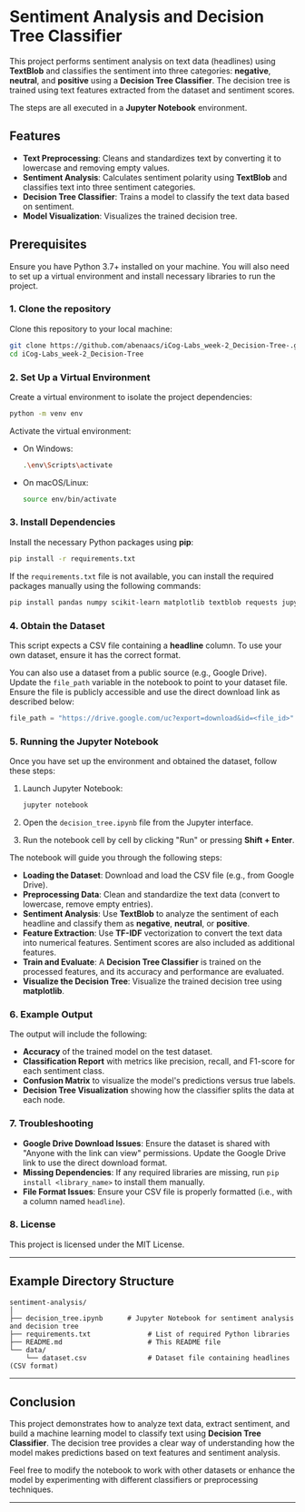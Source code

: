 # Sentiment Analysis and Decision Tree Classifier

This project performs sentiment analysis on text data (headlines) using **TextBlob** and classifies the sentiment into three categories: **negative**, **neutral**, and **positive** using a **Decision Tree Classifier**. The decision tree is trained using text features extracted from the dataset and sentiment scores.

The steps are all executed in a **Jupyter Notebook** environment.

## Features

- **Text Preprocessing**: Cleans and standardizes text by converting it to lowercase and removing empty values.
- **Sentiment Analysis**: Calculates sentiment polarity using **TextBlob** and classifies text into three sentiment categories.
- **Decision Tree Classifier**: Trains a model to classify the text data based on sentiment.
- **Model Visualization**: Visualizes the trained decision tree.

## Prerequisites

Ensure you have Python 3.7+ installed on your machine. You will also need to set up a virtual environment and install necessary libraries to run the project.

### 1. Clone the repository

Clone this repository to your local machine:

```bash
git clone https://github.com/abenaacs/iCog-Labs_week-2_Decision-Tree-.git
cd iCog-Labs_week-2_Decision-Tree
```

### 2. Set Up a Virtual Environment

Create a virtual environment to isolate the project dependencies:

```bash
python -m venv env
```

Activate the virtual environment:

- On Windows:

  ```bash
  .\env\Scripts\activate
  ```

- On macOS/Linux:
  ```bash
  source env/bin/activate
  ```

### 3. Install Dependencies

Install the necessary Python packages using **pip**:

```bash
pip install -r requirements.txt
```

If the `requirements.txt` file is not available, you can install the required packages manually using the following commands:

```bash
pip install pandas numpy scikit-learn matplotlib textblob requests jupyter
```

### 4. Obtain the Dataset

This script expects a CSV file containing a **headline** column. To use your own dataset, ensure it has the correct format.

You can also use a dataset from a public source (e.g., Google Drive). Update the `file_path` variable in the notebook to point to your dataset file. Ensure the file is publicly accessible and use the direct download link as described below:

```python
file_path = "https://drive.google.com/uc?export=download&id=<file_id>"
```

### 5. Running the Jupyter Notebook

Once you have set up the environment and obtained the dataset, follow these steps:

1. Launch Jupyter Notebook:

   ```bash
   jupyter notebook
   ```

2. Open the `decision_tree.ipynb` file from the Jupyter interface.

3. Run the notebook cell by cell by clicking "Run" or pressing **Shift + Enter**.

The notebook will guide you through the following steps:

- **Loading the Dataset**: Download and load the CSV file (e.g., from Google Drive).
- **Preprocessing Data**: Clean and standardize the text data (convert to lowercase, remove empty entries).
- **Sentiment Analysis**: Use **TextBlob** to analyze the sentiment of each headline and classify them as **negative**, **neutral**, or **positive**.
- **Feature Extraction**: Use **TF-IDF** vectorization to convert the text data into numerical features. Sentiment scores are also included as additional features.
- **Train and Evaluate**: A **Decision Tree Classifier** is trained on the processed features, and its accuracy and performance are evaluated.
- **Visualize the Decision Tree**: Visualize the trained decision tree using **matplotlib**.

### 6. Example Output

The output will include the following:

- **Accuracy** of the trained model on the test dataset.
- **Classification Report** with metrics like precision, recall, and F1-score for each sentiment class.
- **Confusion Matrix** to visualize the model's predictions versus true labels.
- **Decision Tree Visualization** showing how the classifier splits the data at each node.

### 7. Troubleshooting

- **Google Drive Download Issues**: Ensure the dataset is shared with "Anyone with the link can view" permissions. Update the Google Drive link to use the direct download format.
- **Missing Dependencies**: If any required libraries are missing, run `pip install <library_name>` to install them manually.
- **File Format Issues**: Ensure your CSV file is properly formatted (i.e., with a column named `headline`).

### 8. License

This project is licensed under the MIT License.

---

## Example Directory Structure

```
sentiment-analysis/
│
├── decision_tree.ipynb      # Jupyter Notebook for sentiment analysis and decision tree
├── requirements.txt              # List of required Python libraries
├── README.md                     # This README file
└── data/
    └── dataset.csv               # Dataset file containing headlines (CSV format)
```

---

## Conclusion

This project demonstrates how to analyze text data, extract sentiment, and build a machine learning model to classify text using **Decision Tree Classifier**. The decision tree provides a clear way of understanding how the model makes predictions based on text features and sentiment analysis.

Feel free to modify the notebook to work with other datasets or enhance the model by experimenting with different classifiers or preprocessing techniques.

---
